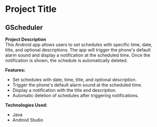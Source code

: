 # Project Title
## GScheduler
**Project Description**  
This Android app allows users to set schedules with specific time, date, title, and optional descriptions. The app will trigger the phone's default alarm sound and display a notification at the scheduled time. Once the notification is shown, the schedule is automatically deleted.

**Features:**
+ Set schedules with date, time, title, and optional description.
+ Trigger the phone's default alarm sound at the scheduled time.
+ Display a notification with the title and description.
+ Automatic deletion of schedules after triggering notifications.

**Technologies Used:**
+ Java
+ Android Studio
